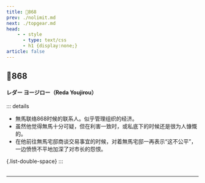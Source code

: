 ```yaml
---
title: 🌸868
prev: ./nolimit.md
next: ./topgear.md
head:
    - - style
      - type: text/css
      - h1 {display:none;}
article: false
---
```

## <span class="underline-blue">🌸868</span>

#### <span style="font-weight:bold;">レダー ヨージロー（Reda Youjirou）</span>
::: details
- 無馬联络868时候的联系人。似乎管理组织的经济。
- 虽然他觉得無馬十分可疑，但在利害一致时，或私底下的时候还是很为人慷慨的。
- 在他前往無馬宅邸商谈交易事宜的时候，对着無馬宅邸一再表示“这不公平”，一边愤愤不平地加深了对市长的怨恨。

{.list-double-space}
:::
<br>
<br>

---

